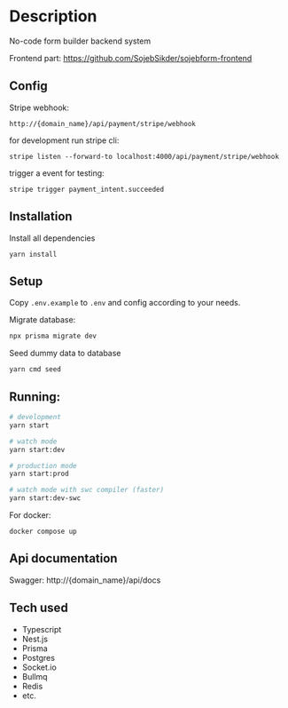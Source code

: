 # Description

No-code form builder backend system

Frontend part: https://github.com/SojebSikder/sojebform-frontend

## Config

Stripe webhook:

```
http://{domain_name}/api/payment/stripe/webhook
```

for development run stripe cli:

```
stripe listen --forward-to localhost:4000/api/payment/stripe/webhook
```

trigger a event for testing:

```
stripe trigger payment_intent.succeeded
```

## Installation

Install all dependencies

```
yarn install
```

## Setup

Copy `.env.example` to `.env` and config according to your needs.

Migrate database:

```bash
npx prisma migrate dev
```

Seed dummy data to database

```
yarn cmd seed
```

## Running:

```bash
# development
yarn start

# watch mode
yarn start:dev

# production mode
yarn start:prod

# watch mode with swc compiler (faster)
yarn start:dev-swc
```

For docker:

```
docker compose up
```

## Api documentation

Swagger: http://{domain_name}/api/docs

## Tech used

- Typescript
- Nest.js
- Prisma
- Postgres
- Socket.io
- Bullmq
- Redis
- etc.
